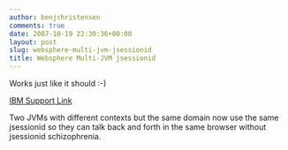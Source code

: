 ```yaml
---
author: benjchristensen
comments: true
date: 2007-10-19 22:30:36+00:00
layout: post
slug: websphere-multi-jvm-jsessionid
title: Websphere Multi-JVM jsessionid
---
```


Works just like it should :-)

[IBM Support Link](http://www-1.ibm.com/support/docview.wss?rs=180&context=SSEQTP&dc=DB520&uid=swg21210881&loc=en_US&cs=UTF-8&lang=en&rss=ct180websphere)

Two JVMs with different contexts but the same domain now use the same jsessionid so they can talk back and forth in the same browser without jsessionid schizophrenia.
